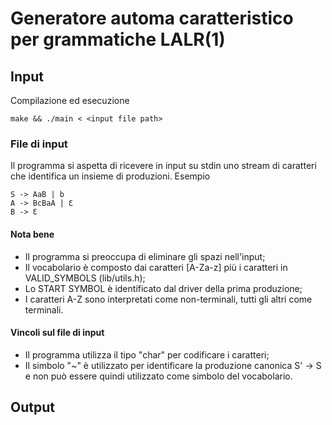 # Generatore automa caratteristico per grammatiche LALR(1)

## Input

Compilazione ed esecuzione
```console
make && ./main < <input file path>
```
### File di input

Il programma si aspetta di ricevere in input su stdin uno stream di caratteri che identifica un insieme di produzioni. 
Esempio
```console
S -> AaB | b
A -> BcBaA | Ɛ
B -> Ɛ
```
#### Nota bene
* Il programma si preoccupa di eliminare gli spazi nell'input;
* Il vocabolario è composto dai caratteri \[A-Za-z\] più i caratteri in VALID_SYMBOLS (lib/utils.h);
* Lo START SYMBOL è identificato dal driver della prima produzione;
* I caratteri A-Z sono interpretati come non-terminali, tutti gli altri come terminali.

#### Vincoli sul file di input
* Il programma utilizza il tipo "char" per codificare i caratteri;
* Il simbolo "~" è utilizzato per identificare la produzione canonica S' -> S e non può essere quindi utilizzato come simbolo del vocabolario.

## Output

